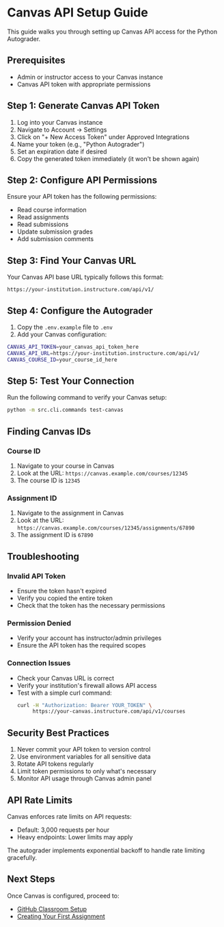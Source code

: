 # Canvas API Setup Guide

This guide walks you through setting up Canvas API access for the Python Autograder.

## Prerequisites

- Admin or instructor access to your Canvas instance
- Canvas API token with appropriate permissions

## Step 1: Generate Canvas API Token

1. Log into your Canvas instance
2. Navigate to Account → Settings
3. Click on "+ New Access Token" under Approved Integrations
4. Name your token (e.g., "Python Autograder")
5. Set an expiration date if desired
6. Copy the generated token immediately (it won't be shown again)

## Step 2: Configure API Permissions

Ensure your API token has the following permissions:
- Read course information
- Read assignments
- Read submissions
- Update submission grades
- Add submission comments

## Step 3: Find Your Canvas URL

Your Canvas API base URL typically follows this format:
```
https://your-institution.instructure.com/api/v1/
```

## Step 4: Configure the Autograder

1. Copy the `.env.example` file to `.env`
2. Add your Canvas configuration:

```bash
CANVAS_API_TOKEN=your_canvas_api_token_here
CANVAS_API_URL=https://your-institution.instructure.com/api/v1/
CANVAS_COURSE_ID=your_course_id_here
```

## Step 5: Test Your Connection

Run the following command to verify your Canvas setup:

```bash
python -m src.cli.commands test-canvas
```

## Finding Canvas IDs

### Course ID
1. Navigate to your course in Canvas
2. Look at the URL: `https://canvas.example.com/courses/12345`
3. The course ID is `12345`

### Assignment ID
1. Navigate to the assignment in Canvas
2. Look at the URL: `https://canvas.example.com/courses/12345/assignments/67890`
3. The assignment ID is `67890`

## Troubleshooting

### Invalid API Token
- Ensure the token hasn't expired
- Verify you copied the entire token
- Check that the token has the necessary permissions

### Permission Denied
- Verify your account has instructor/admin privileges
- Ensure the API token has the required scopes

### Connection Issues
- Check your Canvas URL is correct
- Verify your institution's firewall allows API access
- Test with a simple curl command:
  ```bash
  curl -H "Authorization: Bearer YOUR_TOKEN" \
       https://your-canvas.instructure.com/api/v1/courses
  ```

## Security Best Practices

1. Never commit your API token to version control
2. Use environment variables for all sensitive data
3. Rotate API tokens regularly
4. Limit token permissions to only what's necessary
5. Monitor API usage through Canvas admin panel

## API Rate Limits

Canvas enforces rate limits on API requests:
- Default: 3,000 requests per hour
- Heavy endpoints: Lower limits may apply

The autograder implements exponential backoff to handle rate limiting gracefully.

## Next Steps

Once Canvas is configured, proceed to:
- [GitHub Classroom Setup](github_setup.md)
- [Creating Your First Assignment](../examples/readme-examples.md)
